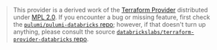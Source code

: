 > This provider is a derived work of the [Terraform Provider](https://github.com/databrickslabs/terraform-provider-databricks)
> distributed under [MPL 2.0](https://www.mozilla.org/en-US/MPL/2.0/). If you encounter a bug or missing feature,
> first check the [`pulumi/pulumi-databricks` repo](https://github.com/pulumi/pulumi-databricks/issues); however, if that doesn't turn up anything,
> please consult the source [`databrickslabs/terraform-provider-databricks` repo](https://github.com/databrickslabs/terraform-provider-databricks/issues).
